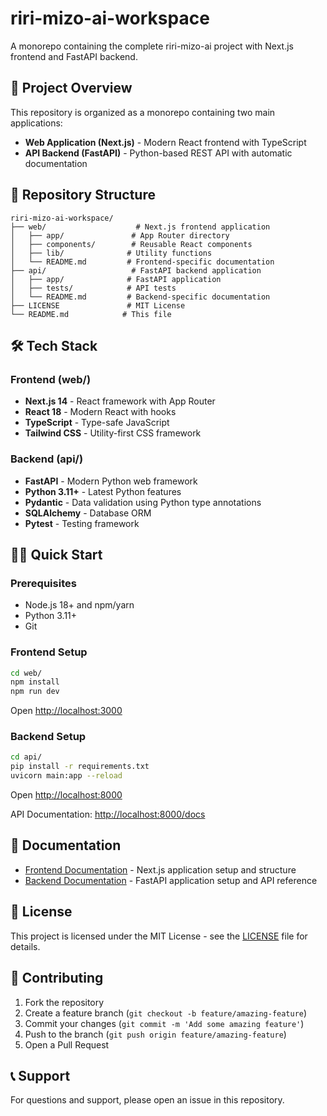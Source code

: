 # riri-mizo-ai-workspace

A monorepo containing the complete riri-mizo-ai project with Next.js frontend and FastAPI backend.

## 🚀 Project Overview

This repository is organized as a monorepo containing two main applications:

- **Web Application (Next.js)** - Modern React frontend with TypeScript
- **API Backend (FastAPI)** - Python-based REST API with automatic documentation

## 📁 Repository Structure

```
riri-mizo-ai-workspace/
├── web/                    # Next.js frontend application
│   ├── app/               # App Router directory
│   ├── components/        # Reusable React components
│   ├── lib/              # Utility functions
│   └── README.md         # Frontend-specific documentation
├── api/                   # FastAPI backend application
│   ├── app/              # FastAPI application
│   ├── tests/            # API tests
│   └── README.md         # Backend-specific documentation
├── LICENSE               # MIT License
└── README.md            # This file
```

## 🛠️ Tech Stack

### Frontend (web/)
- **Next.js 14** - React framework with App Router
- **React 18** - Modern React with hooks
- **TypeScript** - Type-safe JavaScript
- **Tailwind CSS** - Utility-first CSS framework

### Backend (api/)
- **FastAPI** - Modern Python web framework
- **Python 3.11+** - Latest Python features
- **Pydantic** - Data validation using Python type annotations
- **SQLAlchemy** - Database ORM
- **Pytest** - Testing framework

## 🏃‍♂️ Quick Start

### Prerequisites
- Node.js 18+ and npm/yarn
- Python 3.11+
- Git

### Frontend Setup
```bash
cd web/
npm install
npm run dev
```
Open [http://localhost:3000](http://localhost:3000)

### Backend Setup  
```bash
cd api/
pip install -r requirements.txt
uvicorn main:app --reload
```
Open [http://localhost:8000](http://localhost:8000)

API Documentation: [http://localhost:8000/docs](http://localhost:8000/docs)

## 📖 Documentation

- [Frontend Documentation](./web/README.md) - Next.js application setup and structure
- [Backend Documentation](./api/README.md) - FastAPI application setup and API reference

## 📄 License

This project is licensed under the MIT License - see the [LICENSE](LICENSE) file for details.

## 🤝 Contributing

1. Fork the repository
2. Create a feature branch (`git checkout -b feature/amazing-feature`)
3. Commit your changes (`git commit -m 'Add some amazing feature'`)
4. Push to the branch (`git push origin feature/amazing-feature`)
5. Open a Pull Request

## 📞 Support

For questions and support, please open an issue in this repository.
